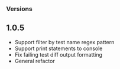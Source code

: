 ### Versions

## 1.0.5

- Support filter by test name regex pattern
- Support print statements to console
- Fix failing test diff output formatting
- General refactor
